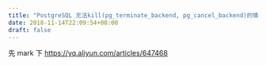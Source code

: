 ```yaml
---
title: "PostgreSQL 无法kill(pg_terminate_backend, pg_cancel_backend)的情况分析 - 进程hang strace,pstack"
date: 2018-11-14T22:09:54+08:00
draft: false
---
```


先 mark 下
https://yq.aliyun.com/articles/647468
